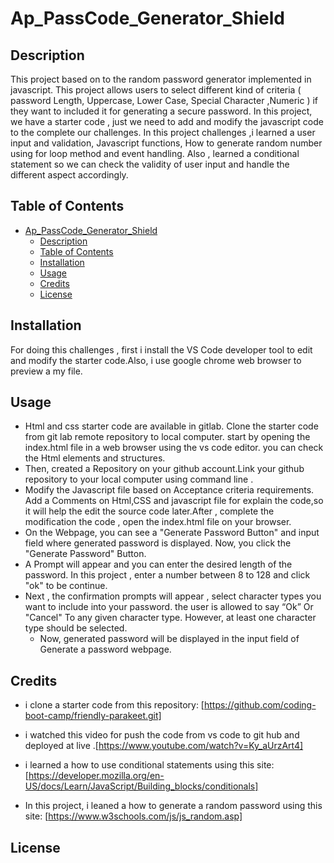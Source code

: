


# Ap_PassCode_Generator_Shield





## Description 
This project based on to the  random password  generator implemented in javascript.  This project allows users to  select different kind of criteria ( password Length,  Uppercase, Lower Case, Special Character ,Numeric ) if they want to included it for generating a secure password.  In this project, we have a starter code , just we need to add and modify the javascript code to the complete our challenges.  In this project challenges ,i learned a user input and validation, Javascript functions, How to generate random number using for loop method and event handling. Also , learned a  conditional statement so we can check the validity of user input and handle the different aspect accordingly. 


## Table of Contents


- [Ap\_PassCode\_Generator\_Shield](#ap_passcode_generator_shield)
  - [Description](#description)
  - [Table of Contents](#table-of-contents)
  - [Installation](#installation)
  - [Usage](#usage)
  - [Credits](#credits)
  - [License](#license)


## Installation

   For doing this challenges , first i install the VS Code developer tool to edit and modify the starter code.Also, i use google chrome web browser to preview a my file.



## Usage
* Html and css starter code are available in gitlab. Clone the starter code from git lab remote repository to local computer.
start by opening the index.html file in a web browser using the vs code editor. you can check the Html elements and structures.
* Then, created a Repository on your github account.Link your github repository to your local computer using command line . 
* Modify the Javascript file based on Acceptance criteria requirements. Add a Comments on  Html,CSS  and javascript file for explain the code,so it will help the edit the source code later.After , complete the modification the code , open the index.html file on your browser.
* On the Webpage, you can see a "Generate Password Button" and input field where generated password is displayed. Now, you click the "Generate Password" Button. 
* A Prompt will appear and you can enter the desired  length of the password. In this project , enter a number between 8 to 128 and click "ok" to be continue. 
* Next , the confirmation prompts will appear , select character types you want to include into your password. the user is allowed to say “Ok” Or "Cancel"  To any given character type. However, at least one character type should be selected. 
  * Now, generated password will be displayed in the input field  of Generate a password webpage.



## Credits
* i clone a starter code from this repository: [https://github.com/coding-boot-camp/friendly-parakeet.git]

* i watched this video for push the code from vs code to git hub and deployed at live .[https://www.youtube.com/watch?v=Ky_aUrzArt4]

* i learned a how to use conditional statements using this site:[https://developer.mozilla.org/en-US/docs/Learn/JavaScript/Building_blocks/conditionals]  
  
* In this project, i leaned a how to generate a random password  using this site: [https://www.w3schools.com/js/js_random.asp]




## License

